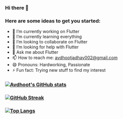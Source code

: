 ### Hi there 👋

<!--
**AvdhootJadhav/AvdhootJadhav** is a ✨ _special_ ✨ repository because its `README.md` (this file) appears on your GitHub profile. -->

### Here are some ideas to get you started:

 - 🔭 I’m currently working on Flutter
 - 🌱 I’m currently learning everything 
 - 👯 I’m looking to collaborate on Flutter
 - 🤔 I’m looking for help with Flutter
 - 💬 Ask me about Flutter
 - 📫 How to reach me: avdhootjadhav002@gmail.com
 - 😄 Pronouns: Hardworking, Passionate
 - ⚡ Fun fact: Trying new stuff to find my interest
### [![Avdhoot's GitHub stats](https://github-readme-stats.vercel.app/api?username=AvdhootJadhav&show_icons=true&theme=tokyonight)](https://github.com/anuraghazra/github-readme-stats)
### [![GitHub Streak](https://github-readme-streak-stats.herokuapp.com/?user=AvdhootJadhav)](https://git.io/streak-stats)
### [![Top Langs](https://github-readme-stats.vercel.app/api/top-langs/?username=AvdhootJadhav&layout=compact)](https://github.com/anuraghazra/github-readme-stats)

